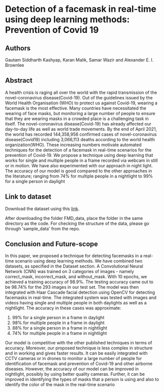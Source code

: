 # Detection of a facemask in real-time using deep learning methods: Prevention of Covid 19

## Authors
Gautam Siddharth Kashyap, Karan Malik, Samar Wazir and  Alexander E. I. Brownlee

## Abstract
A health crisis is raging all over the world with the
rapid transmission of the novel-coronavirus disease(Covid-19).
Out of the guidelines issued by the World Health Organisation
(WHO) to protect us against Covid-19, wearing a facemask is the
most effective. Many countries have necessitated the wearing of
face masks, but monitoring a large number of people to ensure
that they are wearing masks in a crowded place is a challenging
task in itself. The novel-coronavirus disease(Covid-19) has
already affected our day-to-day life as well as world trade
movements. By the end of April 2021, the world has recorded
144,358,956 confirmed cases of novel-coronavirus disease(Covid19) including 3,066,113 deaths according to the world health
organization(WHO). These increasing numbers motivate
automated techniques for the detection of a facemask in real-time
scenarios for the prevention of Covid-19. We propose a technique
using deep learning that works for single and multiple people in a
frame recorded via webcam in still or in motion. We have also
experimented with our approach in night light. The accuracy of
our model is good compared to the other approaches in the
literature; ranging from 74% for multiple people in a nightlight
to 99% for a single person in daylight


## Link to dataset
Download the dataset using this [link](https://drive.google.com/drive/folders/1PRDC-x0wXQJ2xIG3qEcKaRELQ9KDpYB6?usp=sharing).

After downloading the folder FMD_data, place the folder in the same directory as the code. For checking the structure of the data, please go through 'sample_data' from the repo. 

## Conclusion and Future-scope
In this paper, we proposed a technique for detecting facemasks
in a real-time scenario using deep learning methods. We have
combined two datasets, as specified in the Dataset section. A
Convolutional Neural Network (CNN) was trained on 3
categories of images - namely correct_mask, incorrect_mask,
and without_mask. With 10 epochs, we achieved a training
accuracy of 98.9%. The testing accuracy came out to be
98.74% for the 293 images in our test set. The model was then integrated with Haar Cascade facial
detection using OpenCV for detecting facemasks in real-time.
The integrated system was tested with images and videos
having single and multiple people in both daylights as well as
a nightlight. The accuracy in these cases was approximate:
1. 99% for a single person in a frame in daylight
2. 98% for multiple people in a frame in daylight
3. 88% for a single person in a frame in nightlight
4. 74% for multiple people in a frame in nightlight

Our model is competitive with the other published techniques
in terms of accuracy. Moreover, our proposed technique is less
complex in structure and in working and gives faster results. It
can be easily integrated with CCTV cameras or in drones to
monitor a large number of people for identification of
facemask and prevention of Covid-19 and other airborne
diseases.
However, the accuracy of our model can be improved in
nightlight, possibly by using better quality cameras. Further, it
can be improved in identifying the types of masks that a
person is using and also to identify the color of the mask in the
real-time scenario
